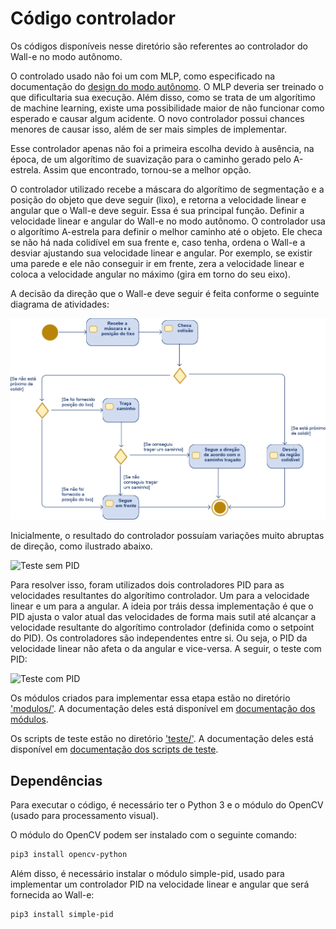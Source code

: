 # Código controlador

Os códigos disponíveis nesse diretório são referentes ao controlador do Wall-e no modo autônomo.

O controlado usado não foi um com MLP, como especificado na documentação do [design do modo autônomo](../../../design/autonomo.md). O MLP deveria ser treinado o que dificultaria sua execução. Além disso, como se trata de um algorítimo de machine learning, existe uma possibilidade maior de não funcionar como esperado e causar algum acidente. O novo controlador possui chances menores de causar isso, além de ser mais simples de implementar.

Esse controlador apenas não foi a primeira escolha devido à ausência, na época, de um algorítimo de suavização para o caminho gerado pelo A-estrela. Assim que encontrado, tornou-se a melhor opção.

O controlador utilizado recebe a máscara do algorítimo de segmentação e a posição do objeto que deve seguir (lixo), e retorna a velocidade linear e angular que o Wall-e deve seguir. Essa é sua principal função. Definir a velocidade linear e angular do Wall-e no modo autônomo. O controlador usa o algorítimo A-estrela para definir o melhor caminho até o objeto. Ele checa se não há nada colidível em sua frente e, caso tenha, ordena o Wall-e a desviar ajustando sua velocidade linear e angular. Por exemplo, se existir uma parede e ele não conseguir ir em frente, zera a velocidade linear e coloca a velocidade angular no máximo (gira em torno do seu eixo).

A decisão da direção que o Wall-e deve seguir é feita conforme o seguinte diagrama de atividades:

![Diagrama controlador](img/controlador.svg)

Inicialmente, o resultado do controlador possuíam variações muito abruptas de direção, como ilustrado abaixo.

![Teste sem PID](img/teste-sem-PID.gif)

Para resolver isso, foram utilizados dois controladores PID para as velocidades resultantes do algorítimo controlador. Um para a velocidade linear e um para a angular. A ideia por tráis dessa implementação é que o PID ajusta o valor atual das velocidades de forma mais sutil até alcançar a velocidade resultante do algorítimo controlador (definida como o setpoint do PID). Os controladores são independentes entre si. Ou seja, o PID da velocidade linear não afeta o da angular e vice-versa. A seguir, o teste com PID:

![Teste com PID](img/teste-com-PID.gif)

Os módulos criados para implementar essa etapa estão no diretório ['modulos/'](modulos/). A documentação deles está disponível em [documentação dos módulos](../../docs/_build/markdown/_autosummary/codigo.controlador.modulos.md).

Os scripts de teste estão no diretório ['teste/'](teste/). A documentação deles está disponível em [documentação dos scripts de teste](../../docs/_build/markdown/_autosummary/codigo.controlador.teste.md).


## Dependências

Para executar o código, é necessário ter o Python 3 e o módulo do OpenCV (usado para processamento visual).

O módulo do OpenCV podem ser instalado com o seguinte comando:

```sh
pip3 install opencv-python
```

Além disso, é necessário instalar o módulo simple-pid, usado para implementar um controlador PID na velocidade linear e angular que será fornecida ao Wall-e:

```shell
pip3 install simple-pid
```
